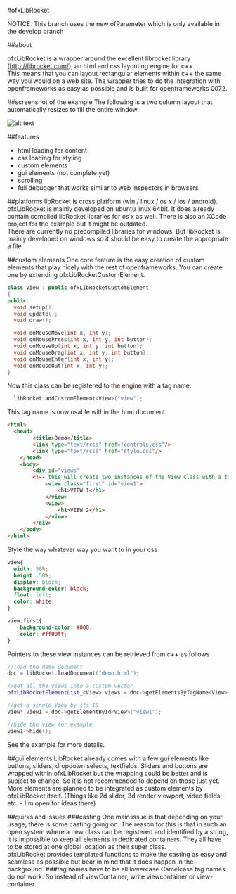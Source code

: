 #ofxLibRocket

NOTICE: This branch uses the new ofParameter which is only available in the develop branch

##about

ofxLibRocket is a wrapper around the excellent librocket library (http://librocket.com/), an html and css layouting engine for c++.  
This means that you can layout rectangular elements within c++ the same way you would on a web site.
The wrapper tries to do the integration with openframeworks as easy as possible and is built for openframeworks 0072.

##screenshot of the example
The following is a two column layout that automatically resizes to fill the entire window.  

![alt text](http://uploads.undef.ch/ofxLibRocket/shot1.jpg "screenshot")

##features
- html loading for content
- css loading for styling
- custom elements
- gui elements (not complete yet)
- scrolling
- full debugger that works similar to web inspectors in browsers

##platforms
libRocket is cross platform (win / linux / os x / ios / android).    
ofxLibRocket is mainly developed on ubuntu linux 64bit. It does already contain compiled libRocket libraries for os x as well. There is also an XCode project for the example but it might be outdated.  
There are currently no precompiled libraries for windows. But libRocket is mainly developed on windows so it should be easy to create the appropriate a file.

##custom elements
One core feature is the easy creation of custom elements that play nicely with the rest of openframeworks. You can create one by extending ofxLibRocketCustomElement.

```c++
class View : public ofxLibRocketCustomElement
{
public:
  void setup();
  void update();
  void draw();

  void onMouseMove(int x, int y);
  void onMousePress(int x, int y, int button);
  void onMouseUp(int x, int y, int button);
  void onMouseDrag(int x, int y, int button);
  void onMouseEnter(int x, int y);
  void onMouseOut(int x, int y);
}
```

Now this class can be registered to the engine with a tag name.
```c++
  libRocket.addCustomElement<View>("view");
```

This tag name is now usable within the html document.
```html
<html>
  <head>
		<title>Demo</title>
		<link type="text/rcss" href="controls.css"/>
		<link type="text/rcss" href="style.css"/>
	</head>
	<body>
		<div id="views"
  		<!-- this will create two instances of the View class with a title in them -->
			<view class="first" id="view1">
				<h1>VIEW 1</h1>
			</view>
			<view>
				<h1>VIEW 2</h1>
			</view>
		</div>
	</body>
</html>
```
Style the way whatever way you want to in your css
```css
view{
  width: 50%;
  height: 50%;
  display: block;
  background-color: black;
  float: left;
  color: white;
}

view.first{
	background-color: #000;
	color: #ff00ff;	
}
```

Pointers to these view instances can be retrieved from c++ as follows
```c++
//load the demo document
doc = libRocket.loadDocument("demo.html");

//get all the views into a custom vector
ofxLibRocketElementList_<View> views = doc->getElementsByTagName<View>("view");

//get a single View by its ID
View* view1 = doc->getElementById<View>("view1");

//hide the view for example
view1->hide();
```

See the example for more details.

##gui elements
LibRocket already comes with a few gui elements like buttons, sliders, dropdown selects, textfields. Sliders and buttons are wrapped within ofxLibRocket but the wrapping could be better and is subject to change.
So it is not recommended to depend on those just yet.  
More elements are planned to be integrated as custom elements by ofxLibRocket itself. (Things like 2d slider, 3d render viewport, video fields, etc. - I'm open for ideas there)

##quirks and issues
###casting
One main issue is that depending on your usage, there is some casting going on.
The reason for this is that in such an open system where a new class can be registered and identified by a string, it is impossible to keep all elements in dedicated containers.
They all have to be stored at one global location as their super class.  
ofxLibRocket provides templated functions to make the casting as easy and seamless as possible but bear in mind that it does happen in the background.
###tag names have to be all lowercase
Camelcase tag names do not work. So instead of viewContainer, write viewcontainer or view-container.
